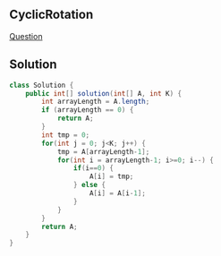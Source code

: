 ## CyclicRotation
[Question](https://codility.com/programmers/lessons/2-arrays/cyclic_rotation/)

## Solution
```java
class Solution {
    public int[] solution(int[] A, int K) {
        int arrayLength = A.length;
        if (arrayLength == 0) {
            return A;
        } 
        int tmp = 0;
        for(int j = 0; j<K; j++) {
            tmp = A[arrayLength-1];
            for(int i = arrayLength-1; i>=0; i--) {
                if(i==0) {
                    A[i] = tmp;
                } else {
                    A[i] = A[i-1];
                }
            }
        }
        return A;
    }
}
```
